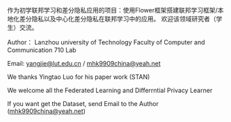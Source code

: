 作为初学联邦学习和差分隐私应用的项目：使用Flower框架搭建联邦学习框架/本地化差分隐私以及中心化差分隐私在联邦学习中的应用。 欢迎该领域研究者（学生）交流。   

Author： Lanzhou university of Technology   Faculty of Computer and Communication   710 Lab

Email: yangjie@lut.edu.cn / mhk9909china@yeah.net

We thanks Yingtao Luo for his paper work (STAN)

We welcome all the Federated Learning and Differrntial Privacy Learner

If you want get the Dataset, send Email to the Author (mhk9909china@yeah.net)

